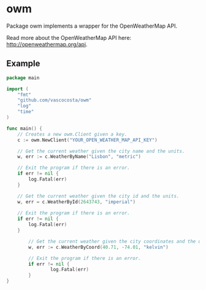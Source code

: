 # owm

Package owm implements a wrapper for the OpenWeatherMap API.

Read more about the OpenWeatherMap API here: http://openweathermap.org/api.

## Example

```go
package main

import (
	"fmt"
	"github.com/vascocosta/owm"
	"log"
	"time"
)

func main() {
	// Creates a new owm.Client given a key.
	c := owm.NewClient("YOUR_OPEN_WEATHER_MAP_API_KEY")

	// Get the current weather given the city name and the units.
	w, err := c.WeatherByName("Lisbon", "metric")

	// Exit the program if there is an error.
	if err != nil {
		log.Fatal(err)
	}

	// Get the current weather given the city id and the units.
	w, err = c.WeatherById(2643743, "imperial")
	
	// Exit the program if there is an error.
	if err != nil {
		log.Fatal(err)
	}

        // Get the current weather given the city coordinates and the units.
        w, err := c.WeatherByCoord(40.71, -74.01, "kelvin")

        // Exit the program if there is an error.
        if err != nil {
                log.Fatal(err)
        }
}
```
